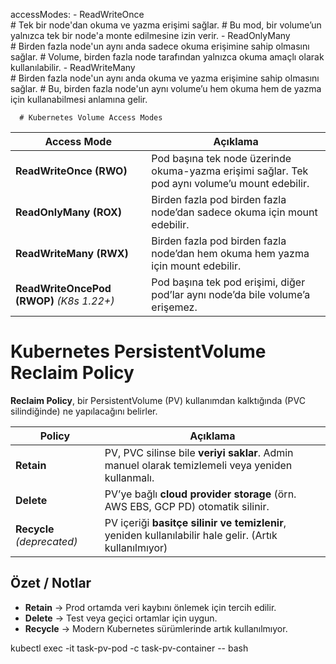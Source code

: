  accessModes:
    - ReadWriteOnce            
      # Tek bir node'dan okuma ve yazma erişimi sağlar.
      # Bu mod, bir volume’un yalnızca tek bir node'a monte edilmesine izin verir.
    - ReadOnlyMany            
      # Birden fazla node'un aynı anda sadece okuma erişimine sahip olmasını sağlar. 
      # Volume, birden fazla node tarafından yalnızca okuma amaçlı olarak kullanılabilir.
    - ReadWriteMany           
      # Birden fazla node'un aynı anda okuma ve yazma erişimine sahip olmasını sağlar.
      # Bu, birden fazla node'un aynı volume’u hem okuma hem de yazma için kullanabilmesi anlamına gelir.

      # Kubernetes Volume Access Modes

| Access Mode | Açıklama |
|------------|----------|
| **ReadWriteOnce (RWO)** | Pod başına tek node üzerinde okuma-yazma erişimi sağlar. Tek pod aynı volume’u mount edebilir. |
| **ReadOnlyMany (ROX)** | Birden fazla pod birden fazla node’dan sadece okuma için mount edebilir. |
| **ReadWriteMany (RWX)** | Birden fazla pod birden fazla node’dan hem okuma hem yazma için mount edebilir. |
| **ReadWriteOncePod (RWOP)** *(K8s 1.22+)* | Pod başına tek pod erişimi, diğer pod’lar aynı node’da bile volume’a erişemez. |

# Kubernetes PersistentVolume Reclaim Policy

**Reclaim Policy**, bir PersistentVolume (PV) kullanımdan kalktığında (PVC silindiğinde) ne yapılacağını belirler.

| Policy | Açıklama |
|--------|----------|
| **Retain** | PV, PVC silinse bile **veriyi saklar**. Admin manuel olarak temizlemeli veya yeniden kullanmalı. |
| **Delete** | PV’ye bağlı **cloud provider storage** (örn. AWS EBS, GCP PD) otomatik silinir. |
| **Recycle** *(deprecated)* | PV içeriği **basitçe silinir ve temizlenir**, yeniden kullanılabilir hale gelir. (Artık kullanılmıyor) |

## Özet / Notlar
- **Retain** → Prod ortamda veri kaybını önlemek için tercih edilir.  
- **Delete** → Test veya geçici ortamlar için uygun.  
- **Recycle** → Modern Kubernetes sürümlerinde artık kullanılmıyor.


kubectl exec -it task-pv-pod -c task-pv-container -- bash